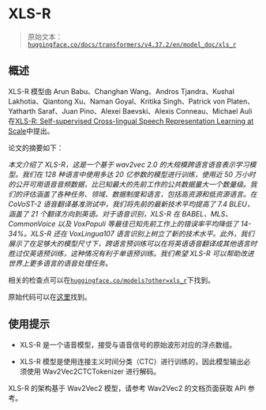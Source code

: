 # XLS-R

> 原始文本：[`huggingface.co/docs/transformers/v4.37.2/en/model_doc/xls_r`](https://huggingface.co/docs/transformers/v4.37.2/en/model_doc/xls_r)

## 概述

XLS-R 模型由 Arun Babu、Changhan Wang、Andros Tjandra、Kushal Lakhotia、Qiantong Xu、Naman Goyal、Kritika Singh、Patrick von Platen、Yatharth Saraf、Juan Pino、Alexei Baevski、Alexis Conneau、Michael Auli 在[XLS-R: Self-supervised Cross-lingual Speech Representation Learning at Scale](https://arxiv.org/abs/2111.09296)中提出。

论文的摘要如下：

*本文介绍了 XLS-R，这是一个基于 wav2vec 2.0 的大规模跨语言语音表示学习模型。我们在 128 种语言中使用多达 20 亿参数的模型进行训练，使用近 50 万小时的公开可用语音音频数据，比已知最大的先前工作的公共数据量大一个数量级。我们的评估涵盖了各种任务、领域、数据制度和语言，包括高资源和低资源语言。在 CoVoST-2 语音翻译基准测试中，我们将先前的最新技术平均提高了 7.4 BLEU，涵盖了 21 个翻译方向到英语。对于语音识别，XLS-R 在 BABEL、MLS、CommonVoice 以及 VoxPopuli 等最佳已知先前工作上的错误率平均降低了 14-34%。XLS-R 还在 VoxLingua107 语言识别上树立了新的技术水平。此外，我们展示了在足够大的模型尺寸下，跨语言预训练可以在将英语语音翻译成其他语言时胜过仅英语预训练，这种情况有利于单语预训练。我们希望 XLS-R 可以帮助改进世界上更多语言的语音处理任务。*

相关的检查点可以在[`huggingface.co/models?other=xls_r`](https://huggingface.co/models?other=xls_r)下找到。

原始代码可以在[这里](https://github.com/pytorch/fairseq/tree/master/fairseq/models/wav2vec)找到。

## 使用提示

+   XLS-R 是一个语音模型，接受与语音信号的原始波形对应的浮点数组。

+   XLS-R 模型是使用连接主义时间分类（CTC）进行训练的，因此模型输出必须使用 Wav2Vec2CTCTokenizer 进行解码。

XLS-R 的架构基于 Wav2Vec2 模型，请参考 Wav2Vec2 的文档页面获取 API 参考。
